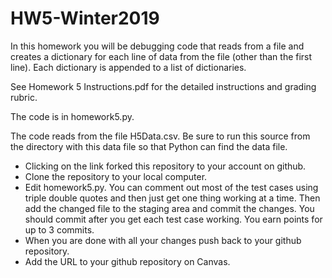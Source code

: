 # HW5-Winter2019
In this homework you will be debugging code that reads from a file and creates a dictionary for each line of data from the file (other than the first line). Each dictionary is appended to a list of dictionaries.  

See Homework 5 Instructions.pdf for the detailed instructions and grading rubric.

The code is in homework5.py.

The code reads from the file H5Data.csv.  Be sure to run this source from the directory with this data file so that Python can find the data file.

- Clicking on the link forked this repository to your account on github.  
- Clone the repository to your local computer.
- Edit homework5.py.  You can comment out most of the test cases using triple double quotes and then just get one thing working at a time.  Then add the changed file to the staging area and commit the changes.  You should commit after you get each test case working.  You earn points for up to 3 commits.
- When you are done with all your changes push back to your github repository.
- Add the URL to your github repository on Canvas.

